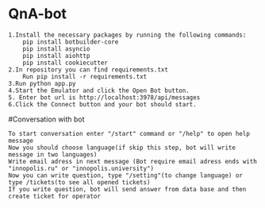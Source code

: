 # QnA-bot

 	1.Install the necessary packages by running the following commands:
		pip install botbuilder-core
		pip install asyncio
		pip install aiohttp
		pip install cookiecutter
 	2.In repository you can find requirements.txt
		Run pip install -r requirements.txt
 	3.Run python app.py 
 	4.Start the Emulator and click the Open Bot button.
 	5. Enter bot url is http://localhost:3978/api/messages
 	6.Click the Connect button and your bot should start.
 
#Conversation with bot 

  	To start conversation enter "/start" command or "/help" to open help message
  	Now you should choose language(if skip this step, bot will write message in two languages)
  	Write email adress in next message (Bot require email adress ends with "innopolis.ru" or "innopolis.university")
  	Now you can write question, type "/setting"(to change language) or type /tickets(to see all opened tickets)
  	If you write question, bot will send answer from data base and then create ticket for operator
      
